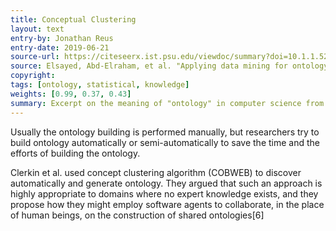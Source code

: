 ```yaml
---
title: Conceptual Clustering
layout: text
entry-by: Jonathan Reus
entry-date: 2019-06-21
source-url: https://citeseerx.ist.psu.edu/viewdoc/summary?doi=10.1.1.529.6227
source: Elsayed, Abd-Elraham, et al. "Applying data mining for ontology building." Proc. of ISSR (2007).
copyright:
tags: [ontology, statistical, knowledge]
weights: [0.99, 0.37, 0.43]
summary: Excerpt on the meaning of "ontology" in computer science from a publication on Data Mining and Ontology Building.
---
```

Usually the ontology building is performed manually, but researchers try to build ontology automatically or semi-automatically to save the time and the efforts of building the ontology.

Clerkin et al. used concept clustering algorithm (COBWEB) to discover automatically and generate ontology. They argued that such an approach is highly appropriate to domains where no expert knowledge exists, and they propose how they might employ software agents to collaborate, in the place of human beings, on the construction of shared ontologies[6]
